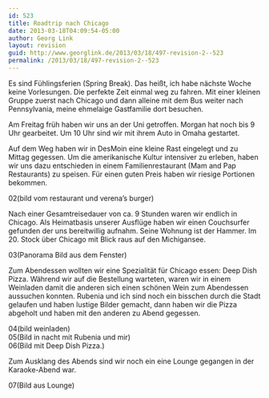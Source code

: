 ```yaml
---
id: 523
title: Roadtrip nach Chicago
date: 2013-03-18T04:09:54-05:00
author: Georg Link
layout: revision
guid: http://www.georglink.de/2013/03/18/497-revision-2--523
permalink: /2013/03/18/497-revision-2--523
---
```

Es sind Fühlingsferien (Spring Break). Das heißt, ich habe nächste Woche keine Vorlesungen. Die perfekte Zeit einmal weg zu fahren. Mit einer kleinen Gruppe zuerst nach Chicago und dann alleine mit dem Bus weiter nach Pennsylvania, meine ehmelaige Gastfamilie dort besuchen. 

Am Freitag früh haben wir uns an der Uni getroffen. Morgan hat noch bis 9 Uhr gearbeitet. Um 10 Uhr sind wir mit ihrem Auto in Omaha gestartet. 

Auf dem Weg haben wir in DesMoin eine kleine Rast eingelegt und zu Mittag gegessen. Um die amerikanische Kultur intensiver zu erleben, haben wir uns dazu entschieden in einem Familienrestaurant (Mam and Pap Restaurants) zu speisen. Für einen guten Preis haben wir riesige Portionen bekommen. 

02(bild vom restaurant und verena&#8217;s burger) 

Nach einer Gesamtreisedauer von ca. 9 Stunden waren wir endlich in Chicago. Als Heimatbasis unserer Ausflüge haben wir einen Couchsurfer gefunden der uns bereitwillig aufnahm. Seine Wohnung ist der Hammer. Im 20. Stock über Chicago mit Blick raus auf den Michigansee. 

03(Panorama Bild aus dem Fenster) 

Zum Abendessen wollten wir eine Spezialität für Chicago essen: Deep Dish Pizza. Während wir auf die Bestellung warteten, waren wir in einem Weinladen damit die anderen sich einen schönen Wein zum Abendessen aussuchen konnten. Rubenia und ich sind noch ein bisschen durch die Stadt gelaufen und haben lustige Bilder gemacht, dann haben wir die Pizza abgeholt und haben mit den anderen zu Abend gegessen. 

04(bild weinladen)  
05(Bild in nacht mit Rubenia und mir)  
06(Bild mit Deep Dish Pizza.) 

Zum Ausklang des Abends sind wir noch ein eine Lounge gegangen in der Karaoke-Abend war. 

07(Bild aus Lounge)